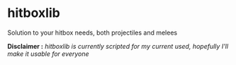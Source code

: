 # hitboxlib
Solution to your hitbox needs, both projectiles and melees

**Disclaimer :**
*hitboxlib is currently scripted for my current used, hopefully I'll make it usable for everyone*
